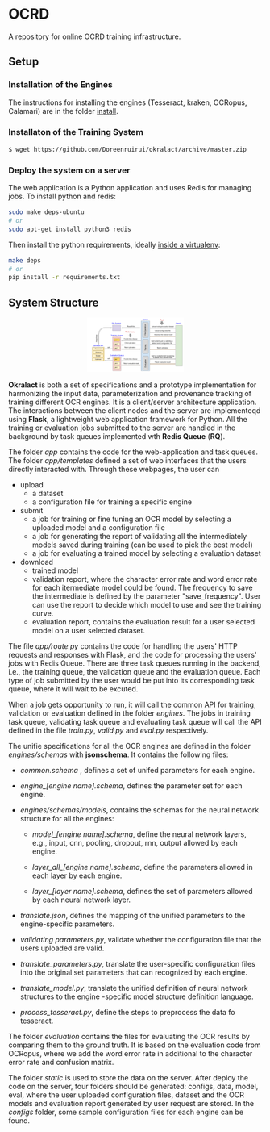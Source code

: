 # OCRD
A repository for online OCRD training infrastructure.

## Setup

### Installation of the Engines

The instructions for installing the engines (Tesseract, kraken, OCRopus, Calamari) are in the folder [install](https://github.com/Doreenruirui/okralact/tree/master/install).

### Installaton of the Training System

```sh
$ wget https://github.com/Doreenruirui/okralact/archive/master.zip
```

### Deploy the system on a server

The web application is a Python application and uses Redis for managing jobs. To install python and redis:

```sh
sudo make deps-ubuntu
# or
sudo apt-get install python3 redis
```

Then install the python requirements, ideally [inside a virtualenv](https://packaging.python.org/tutorials/installing-packages/#creating-virtual-environments):

```sh
make deps
# or
pip install -r requirements.txt
```

## System Structure

<center>
    <img src="docs/Framework.png" style="zoom:20%"/> 
</center>

**Okralact** is both a set of specifications and a prototype implementation for harmonizing the input data, parameterization and provenance tracking of training different OCR engines. It is a client/server architecture application. The interactions between the client nodes and the server are implementeqd using **Flask**, a lightweight web application framework for Python. All the training or evaluation jobs submitted to the server are handled in the background by task queues implemented wth **Redis Queue** (**RQ**).  

The folder *app* contains the code for the web-application and task queues. The folder *app/templates* defined a set of web interfaces that the users directly interacted with.  Through these webpages, the user can 

 *	upload 
   	*	a dataset
   	*	a configuration file for training a specific engine
 *	submit 
   	*	a job for training or  fine tuning an OCR model by selecting a uploaded model and a configuration file
   	*	a job for generating the report of validating all the intermediately models saved during training (can be used to pick the best model)
   	*	a job for evaluating a trained model by selecting a evaluation dataset
 *	download
   	*	trained model 
   	*	validation report, where the character error rate and word error rate for  each  itermediate  model could be found. The  frequency to save the intermediate is defined by the parameter  "save_frequency". User can use the report to decide which model to use and see the training curve.
   	*	evaluation report, contains the evaluation result for a user selected model on a user selected  dataset.

The file *app/route.py* contains the code for handling the users' HTTP requests and responses with Flask,  and the code for processing the users' jobs with Redis Queue. There are three task queues running in the backend,  i.e., the training queue, the validation queue and the evaluation queue. Each type of job submitted by the user would be put into its corresponding task queue, where it will wait to be excuted. 

When a job gets opportunity to run, it will call the common API for training, validation or evaluation defined in the folder *engines*. The jobs in training task queue, validating task queue and evaluating task queue will call the API defined in the file *train.py*, *valid.py* and *eval.py* respectively. 

 The unifie specifications for all the OCR engines are defined in the folder *engines/schemas* with **jsonschema**.  It contains  the following files:

* *common.schema* , defines a set of unifed parameters for each engine. 

*  *engine_[engine name].schema*, defines the parameter set for each engine. 

*  *engines/schemas/models*, contains the schemas for the neural network structure for all the engines:

   	*	*model_[engine name].schema*,  define the neural network layers, e.g., input, cnn, pooling, dropout, rnn, output allowed by each engine.
   	
   	*   *layer_all_[engine name].schema*, define the parameters allowed in each layer by each engine. 

   	*	*layer_[layer name].schema*, defines the set of parameters allowed by each neural network layer. 

* *translate.json*,  defines the mapping of the unified parameters to the engine-specific parameters.

*  *validating parameters.py*,  validate whether the configuration file that the users uploaded are valid.

*  *translate_parameters.py*,  translate the user-specific configuration files into the original set parameters that can recognized by each engine.  

*  *translate_model.py*, translate the unified definition of neural network structures to the engine -specific model structure definition language.

* *process_tesseract.py*, define the steps to  preprocess the data fo tesseract.

  

The folder *evaluation* contains the files for evaluating the OCR results by comparing them to the ground truth. It is based on the evaluation code from OCRopus,  where we add  the word  error rate  in additional  to the character error rate and  confusion  matrix.

The folder *static* is used to store the data on the server.  After deploy the code on the server, four folders should be  generated:  configs,  data, model,  eval,  where the user uploaded  configuration files, dataset and  the OCR models and evaluation report generated by user request are stored.  In the *configs* folder,  some  sample  configuration files for each engine can be found.





